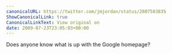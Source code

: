 ```yaml
---
canonicalURL: https://twitter.com/jmjordan/status/2807583835
ShowCanonicalLink: true
CanonicalLinkText: View original on
date: 2009-07-23T23:05:03+00:00
---
```

Does anyone know what is up with the Google homepage?